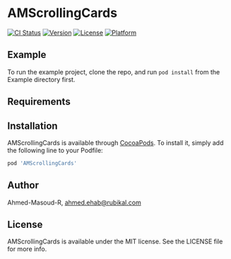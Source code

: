 # AMScrollingCards

[![CI Status](https://img.shields.io/travis/Ahmed-Masoud-R/AMScrollingCards.svg?style=flat)](https://travis-ci.org/Ahmed-Masoud-R/AMScrollingCards)
[![Version](https://img.shields.io/cocoapods/v/AMScrollingCards.svg?style=flat)](https://cocoapods.org/pods/AMScrollingCards)
[![License](https://img.shields.io/cocoapods/l/AMScrollingCards.svg?style=flat)](https://cocoapods.org/pods/AMScrollingCards)
[![Platform](https://img.shields.io/cocoapods/p/AMScrollingCards.svg?style=flat)](https://cocoapods.org/pods/AMScrollingCards)

## Example

To run the example project, clone the repo, and run `pod install` from the Example directory first.

## Requirements

## Installation

AMScrollingCards is available through [CocoaPods](https://cocoapods.org). To install
it, simply add the following line to your Podfile:

```ruby
pod 'AMScrollingCards'
```

## Author

Ahmed-Masoud-R, ahmed.ehab@rubikal.com

## License

AMScrollingCards is available under the MIT license. See the LICENSE file for more info.
